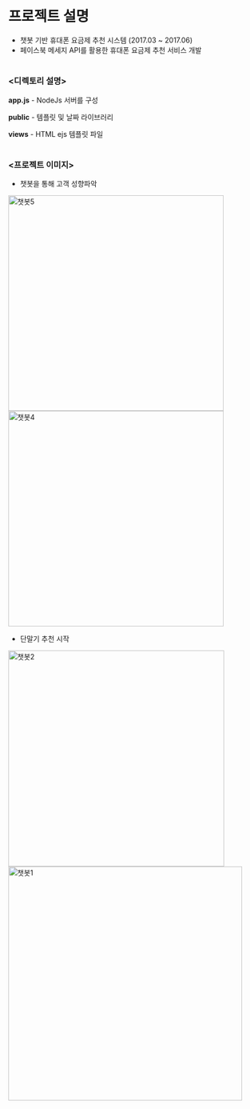 # **프로젝트 설명**

* 챗봇 기반 휴대폰 요금제 추천 시스템 (2017.03 ~ 2017.06)
* 페이스북 메세지 API를 활용한 휴대폰 요금제 추천 서비스 개발

#
### **<디렉토리 설명>**

**app.js** - NodeJs 서버를 구성

**public** - 템플릿 및 날짜 라이브러리

**views** - HTML ejs 템플릿 파일  


#
### **<프로젝트 이미지>**

* 챗봇을 통해 고객 성향파악

<div>
<img width="431" alt="챗봇5" src="https://user-images.githubusercontent.com/16871390/78990794-545b9e00-7b72-11ea-9a02-58550a2cb078.png" width="25%"> 
<img width="431" alt="챗봇4" src="https://user-images.githubusercontent.com/16871390/78990904-94bb1c00-7b72-11ea-9219-d2188622566b.png" width="25%">
</div>


* 단말기 추천 시작

<div>
<img width="432" alt="챗봇2" src="https://user-images.githubusercontent.com/16871390/78990918-9dabed80-7b72-11ea-9a39-1e27cf0caac3.png" width="20%"> 
<img width="468" alt="챗봇1" src="https://user-images.githubusercontent.com/16871390/78990931-a6042880-7b72-11ea-9972-705a79c9293f.png" width="20%">
</div>
